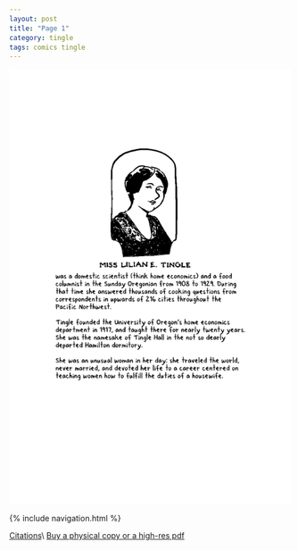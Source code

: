 ```yaml
---
layout: post
title: "Page 1"
category: tingle
tags: comics tingle
---
```


![Cover](/assets/misstingle/1.png)

{% include navigation.html %}

[Citations](https://liliantingle.nfshost.com/zine/citations/)\\
[Buy a physical copy ](https://audmcname.bigcartel.com)[or a high-res pdf](https://audmcname.itch.io)
